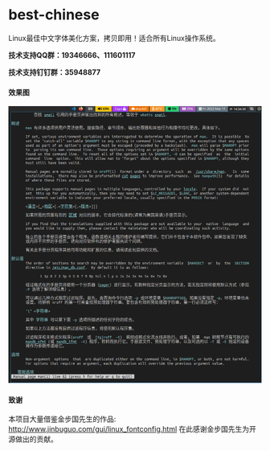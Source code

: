 # best-chinese
Linux最佳中文字体美化方案，拷贝即用！适合所有Linux操作系统。

<p><b>技术支持QQ群：19346666、111601117</b></p>
<p><b>技术支持钉钉群：35948877</b></p>

#### 效果图
![image](./效果图/中英混排.png)

#### 致谢
本项目大量借鉴金步国先生的作品: http://www.jinbuguo.com/gui/linux_fontconfig.html
在此感谢金步国先生为开源做出的贡献。